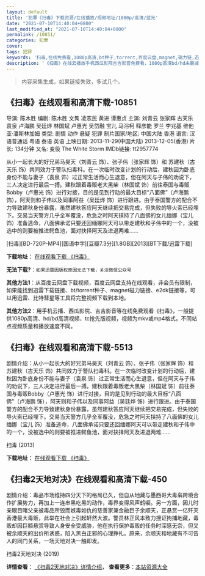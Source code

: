 ```yaml
---
layout: default
title: '犯罪《扫毒》下载资源/在线播放/视频地址/1080p/高清/蓝光'
date: "2021-07-10T14:40:04+0800"
last_modified_at: "2021-07-10T14:40:04+0800"
permalink: /10851/
categories: 犯罪
cover:
tags: 犯罪
keywords: '扫毒,在线免费看,1080p高清,bt种子,torrent,百度云盘,magnet,磁力链,迅雷下载资源'
description: '《扫毒》在线云播放手机西瓜影院吉吉影音免费看，1080p高清bd/hd未删减完整版和tc抢先枪版，mkv/mp4格式，附带bt/torrent种子、magnet/磁力链、百度云盘、网盘资源迅雷下载链接'
---
```


>内容采集生成，如果链接失效，多试几个。


## 《扫毒》在线观看和高清下载-10851

导演: 陈木胜 编剧: 陈木胜 文隽 凌志民 黄进 谭惠贞 主演: 刘青云 张家辉 古天乐 袁泉 卢海鹏 吴廷烨 林国斌 卢惠光 吴岱融 宝儿 马浴柯 释彦能 罗兰 李兆基 维他亚·潘斯林加姆 类型: 剧情 动作 悬疑 犯罪 制片国家/地区: 中国大陆 香港 语言: 汉语普通话 粤语 泰语 英语 上映日期: 2013-11-29(中国大陆) 2013-12-05(香港) 片长: 134分钟 又名: 变役 The White Storm IMDb链接: tt2957774

从小一起长大的好兄弟马昊天（刘青云 饰）、张子伟（张家辉 饰）和 苏建秋（古天乐 饰）共同效力于警队扫毒科。在一次临时改变计划的行动后，建秋因为卧底身份不能与妻子（袁泉 饰）过正常生活而心生退意，但在阿天与子伟的劝说下，三人决定进行最后一搏。建秋跟着毒贩老大黑柴（林国斌 饰）前往泰国与毒贩Bobby（卢惠光 饰）进行对接，目的是见到行动的最大目标“八面佛”（卢海鹏 饰），阿天则和子伟以及同事阿益（吴廷烨 饰）进行跟进。由于泰国警方的配合不力导致建秋身份暴露，虽然建秋答应阿天继续把交易完成，但失败的导火索已经埋下。交易当天警方几乎全军覆没，危急之时阿天挟持了八面佛的女儿缅娜（宝儿 饰）准备逃命，八面佛承诺只要还回缅娜阿天可以带走建秋和子伟中的一个，没被选中的则要被推进鳄鱼池，面对抉择阿天及进退两难……


[扫毒][BD-720P-MP4][国语中字][豆瓣7.3分][1.8GB][2013][BT下载/迅雷下载]

**下载地址**： [在线观看下载 《扫毒》](https://www.btdx8.com/torrent/the_white_storm_2013.html) 


**无法下载?**：`如果迅雷因版权原因无法下载，关注微信公众号 `

**其他方法1**：从百度云网盘下载视频，百度云网盘支持在线观看，非会员有限制，如果能找到迅雷下载链接、bt/torrent种子、magnet磁力链接、e2dk链接等，可以用迅雷、比特彗星等工具将完整视频下载到本地。

**其他方法2**：用手机云播、西瓜影院、吉吉影音等在线免费观看《扫毒》，一般提供1080p高清、hd/bd高清视频、tc抢先版视频，视频为mkv或mp4格式，不同站点视频质量和播放速度不同。


## 《扫毒》在线观看和高清下载-5513

剧情介绍：从小一起长大的好兄弟马昊天（刘青云 饰）、张子伟（张家辉 饰）和 苏建秋（古天乐 饰）共同效力于警队扫毒科。在一次临时改变计划的行动后，建秋因为卧底身份不能与妻子（袁泉 饰）过正常生活而心生退意，但在阿天与子伟的劝说下，三人决定进行最后一搏。建秋跟着毒贩老大黑柴（林国斌 饰）前往泰国与毒贩Bobby（卢惠光 饰）进行对接，目的是见到行动的最大目标“八面佛”（卢海鹏 饰），阿天则和子伟以及同事阿益（吴廷烨 饰）进行跟进。由于泰国警方的配合不力导致建秋身份暴露，虽然建秋答应阿天继续把交易完成，但失败的导火索已经埋下。交易当天警方几乎全军覆没，危急之时阿天挟持了八面佛的女儿缅娜（宝儿 饰）准备逃命，八面佛承诺只要还回缅娜阿天可以带走建秋和子伟中的一个，没被选中的则要被推进鳄鱼池，面对抉择阿天及进退两难……


扫毒 (2013)

**下载地址**： [在线观看下载 《扫毒》](https://www.btbtdy.me/btdy/dy2124.html) 


## 《扫毒2天地对决》在线观看和高清下载-450

剧情介绍：毒品市场维持四分天下的格局已久，但自从地藏与墨西哥大毒枭跨境合作扩展势力，再加上一连串黑吃黑的动作，毒界变得风声鹤唳。另一方面，因儿时亲眼目睹父亲被毒品所毁而嫉毒如仇的慈善家兼金融巨子余顺天，正悬赏一亿歼灭香港最大毒贩，此举在社会上引起轩然大波。警员林正风本致力搜证拘捕地藏，毒贩却因巨额悬赏导致人身安全受威胁，他在执行保护毒贩的任务时深感无奈，但又被余顺天的出价所诱惑，陷入黑白正邪的心理挣扎。原来，余顺天和地藏有不可告人的同门关系，一场天地对决一触即发。


扫毒2天地对决 (2019)

**详情查看**： [《扫毒2天地对决》详情介绍](/movie/450/)， **查看更多**：[本站资源大全](/movie/t/all/)

